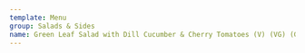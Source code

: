 ```yaml
---
template: Menu
group: Salads & Sides
name: Green Leaf Salad with Dill Cucumber & Cherry Tomatoes (V) (VG) (GF)
---
```

